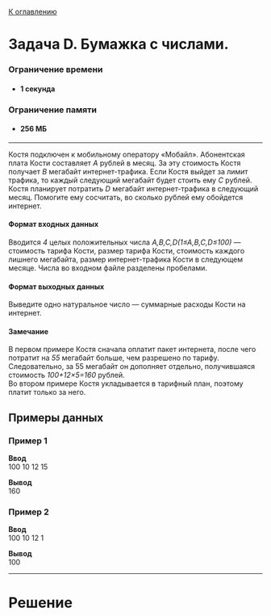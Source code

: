 [К оглавлению](https://github.com/Musador13/Tinkoff-Contest/blob/f98d25c8971dab353140cdf52174f6424137ffb4/README.md)

# Задача D. Бумажка с числами.

### Ограничение времени

- #### 1 секунда

### Ограничение памяти

- #### 256 МБ

---

Костя подключен к мобильному оператору «Мобайл». Абонентская плата Кости составляет _A_ рублей в месяц. За эту стоимость
Костя получает _B_ мегабайт интернет-трафика. Если Костя выйдет за лимит трафика, то каждый следующий мегабайт будет
стоить ему _C_ рублей. Костя планирует потратить _D_ мегабайт интернет-трафика в следующий месяц. Помогите ему
сосчитать, во сколько рублей ему обойдется интернет.

#### Формат входных данных
Вводится _4_ целых положительных числа _A,B,C,D(1≤A,B,C,D≤100)_ — стоимость
тарифа Кости, размер тарифа Кости, стоимость каждого лишнего мегабайта, размер интернет-трафика Кости в следующем
месяце. Числа во входном файле разделены пробелами.


#### Формат выходных данных
Выведите одно натуральное число — суммарные расходы Кости на интернет.


#### Замечание
В первом примере Костя сначала оплатит пакет интернета, после чего потратит на _55_ мегабайт больше, чем разрешено по
тарифу. Следовательно, за 55 мегабайт он дополняет отдельно, получившаяся стоимость
_100+12×5=160_ рублей.<br>
Во втором примере Костя укладывается в тарифный план, поэтому платит только за него.

## Примеры данных

### Пример 1

**Ввод**<br>
100 10 12 15<br>

**Вывод**<br>
160

### Пример 2

**Ввод**<br>
100 10 12 1<br>

**Вывод**<br>
100<br>

---

# **Решение**
